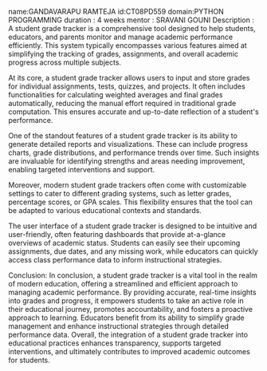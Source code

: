 name:GANDAVARAPU RAMTEJA
id:CT08PD559
domain:PYTHON PROGRAMMING
duration : 4 weeks
mentor : SRAVANI GOUNI
Description : 
A student grade tracker is a comprehensive tool designed to help students, educators, and parents monitor and manage academic performance efficiently. This system typically encompasses various features aimed at simplifying the tracking of grades, assignments, and overall academic progress across multiple subjects.

At its core, a student grade tracker allows users to input and store grades for individual assignments, tests, quizzes, and projects. It often includes functionalities for calculating weighted averages and final grades automatically, reducing the manual effort required in traditional grade computation. This ensures accurate and up-to-date reflection of a student's performance.

One of the standout features of a student grade tracker is its ability to generate detailed reports and visualizations. These can include progress charts, grade distributions, and performance trends over time. Such insights are invaluable for identifying strengths and areas needing improvement, enabling targeted interventions and support.

Moreover, modern student grade trackers often come with customizable settings to cater to different grading systems, such as letter grades, percentage scores, or GPA scales. This flexibility ensures that the tool can be adapted to various educational contexts and standards.

The user interface of a student grade tracker is designed to be intuitive and user-friendly, often featuring dashboards that provide at-a-glance overviews of academic status. Students can easily see their upcoming assignments, due dates, and any missing work, while educators can quickly access class performance data to inform instructional strategies.

Conclusion: 
In conclusion, a student grade tracker is a vital tool in the realm of modern education, offering a streamlined and efficient approach to managing academic performance. By providing accurate, real-time insights into grades and progress, it empowers students to take an active role in their educational journey, promotes accountability, and fosters a proactive approach to learning. Educators benefit from its ability to simplify grade management and enhance instructional strategies through detailed performance data. Overall, the integration of a student grade tracker into educational practices enhances transparency, supports targeted interventions, and ultimately contributes to improved academic outcomes for students.
